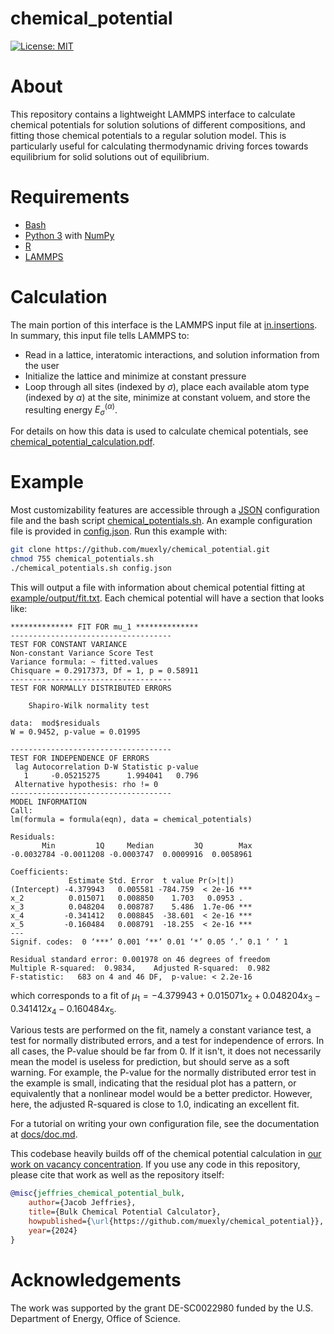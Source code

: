 # chemical_potential

[![License: MIT](https://img.shields.io/badge/License-MIT-yellow.svg)](https://opensource.org/licenses/MIT)

# About

This repository contains a lightweight LAMMPS interface to calculate chemical potentials for solution solutions of different compositions, and fitting those chemical potentials to a regular solution model. This is particularly useful for calculating thermodynamic driving forces towards equilibrium for solid solutions out of equilibrium.

# Requirements

- [Bash](https://www.gnu.org/software/bash/)
- [Python 3](https://www.python.org/) with [NumPy](https://numpy.org/)
- [R](https://www.r-project.org/)
- [LAMMPS](https://www.lammps.org/)

# Calculation

The main portion of this interface is the LAMMPS input file at [in.insertions](https://github.com/muexly/chemical_potential/blob/main/in.insertions). In summary, this input file tells LAMMPS to:

- Read in a lattice, interatomic interactions, and solution information from the user
- Initialize the lattice and minimize at constant pressure
- Loop through all sites (indexed by $\sigma$), place each available atom type (indexed by $\alpha$) at the site, minimize at constant voluem, and store the resulting energy $E_\sigma^{(\alpha)}$.

For details on how this data is used to calculate chemical potentials, see [chemical_potential_calculation.pdf](https://github.com/muexly/chemical_potential/blob/main/chemical_potential_calculation.pdf).

# Example

Most customizability features are accessible through a [JSON](https://en.wikipedia.org/wiki/JSON) configuration file and the bash script [chemical_potentials.sh](https://github.com/muexly/chemical_potential/blob/main/chemical_potentials.sh). An example configuration file is provided in [config.json](https://github.com/muexly/chemical_potential/blob/main/config.json). Run this example with:

```bash
git clone https://github.com/muexly/chemical_potential.git
chmod 755 chemical_potentials.sh
./chemical_potentials.sh config.json
```

This will output a file with information about chemical potential fitting at [example/output/fit.txt](https://github.com/muexly/chemical_potential/blob/main/example/output/fit.txt). Each chemical potential will have a section that looks like:

```
************** FIT FOR mu_1 **************
------------------------------------
TEST FOR CONSTANT VARIANCE
Non-constant Variance Score Test 
Variance formula: ~ fitted.values 
Chisquare = 0.2917373, Df = 1, p = 0.58911
------------------------------------
TEST FOR NORMALLY DISTRIBUTED ERRORS

	Shapiro-Wilk normality test

data:  mod$residuals
W = 0.9452, p-value = 0.01995

------------------------------------
TEST FOR INDEPENDENCE OF ERRORS
 lag Autocorrelation D-W Statistic p-value
   1     -0.05215275      1.994041   0.796
 Alternative hypothesis: rho != 0
------------------------------------
MODEL INFORMATION
Call:
lm(formula = formula(eqn), data = chemical_potentials)

Residuals:
       Min         1Q     Median         3Q        Max 
-0.0032784 -0.0011208 -0.0003747  0.0009916  0.0058961 

Coefficients:
             Estimate Std. Error  t value Pr(>|t|)    
(Intercept) -4.379943   0.005581 -784.759  < 2e-16 ***
x_2          0.015071   0.008850    1.703   0.0953 .  
x_3          0.048204   0.008787    5.486  1.7e-06 ***
x_4         -0.341412   0.008845  -38.601  < 2e-16 ***
x_5         -0.160484   0.008791  -18.255  < 2e-16 ***
---
Signif. codes:  0 ‘***’ 0.001 ‘**’ 0.01 ‘*’ 0.05 ‘.’ 0.1 ‘ ’ 1

Residual standard error: 0.001978 on 46 degrees of freedom
Multiple R-squared:  0.9834,	Adjusted R-squared:  0.982 
F-statistic:   683 on 4 and 46 DF,  p-value: < 2.2e-16
```

which corresponds to a fit of $\mu_1 = -4.379943 + 0.015071x_2 + 0.048204x_3 - 0.341412x_4 - 0.160484x_5$.

Various tests are performed on the fit, namely a constant variance test, a test for normally distributed errors, and a test for independence of errors. In all cases, the P-value should be far from 0. If it isn't, it does not necessarily mean the model is useless for prediction, but should serve as a soft warning. For example, the P-value for the normally distributed error test in the example is small, indicating that the residual plot has a pattern, or equivalently that a nonlinear model would be a better predictor. However, here, the adjusted R-squared is close to $1.0$, indicating an excellent fit.

For a tutorial on writing your own configuration file, see the documentation at [docs/doc.md](https://github.com/muexly/chemical_potential/blob/main/docs/doc.md).

This codebase heavily builds off of the chemical potential calculation in [our work on vacancy concentration](https://arxiv.org/abs/2402.07324). If you use any code in this repository, please cite that work as well as the repository itself:

```bibtex
@misc{jeffries_chemical_potential_bulk,
    author={Jacob Jeffries},
    title={Bulk Chemical Potential Calculator},
    howpublished={\url{https://github.com/muexly/chemical_potential}},
    year={2024}
}
```

# Acknowledgements

The  work  was  supported  by  the  grant  DE-SC0022980 funded by the U.S. Department of Energy,  Office of Science.